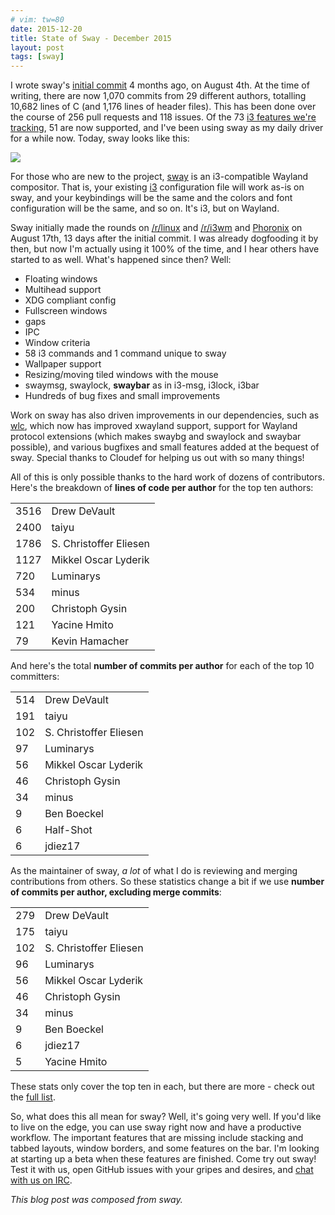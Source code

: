 ```yaml
---
# vim: tw=80
date: 2015-12-20
title: State of Sway - December 2015
layout: post
tags: [sway]
---
```


I wrote sway's [initial commit](https://github.com/SirCmpwn/sway/commit/6a33e1e3cddac31b762e4376e29c03ccf8f92107)
4 months ago, on August 4th. At the time of writing, there are now 1,070 commits
from 29 different authors, totalling 10,682 lines of C (and 1,176 lines of
header files). This has been done over the course of 256 pull requests and 118
issues. Of the 73 [i3 features we're
tracking](https://github.com/SirCmpwn/sway/issues/2), 51 are now supported, and
I've been using sway as my daily driver for a while now. Today, sway looks like
this:

[![](https://sr.ht/NCx_.png)](https://sr.ht/NCx_.png)

For those who are new to the project, [sway](https://github.com/SirCmpwn/sway)
is an i3-compatible Wayland compositor. That is, your existing
[i3](http://i3wm.org/) configuration file will work as-is on sway, and your
keybindings will be the same and the colors and font configuration will be the
same, and so on. It's i3, but on Wayland.

Sway initially made the rounds on [/r/linux](https://redd.it/3he5hn) and
[/r/i3wm](https://redd.it/3he48j) and
[Phoronix](https://www.phoronix.com/scan.php?page=news_item&px=Wayland-i3-Sway-Tiling)
on August 17th, 13 days after the initial commit. I was already dogfooding it by
then, but now I'm actually using it 100% of the time, and I hear others have
started to as well. What's happened since then? Well:

* Floating windows
* Multihead support
* XDG compliant config
* Fullscreen windows
* gaps
* IPC
* Window criteria
* 58 i3 commands and 1 command unique to sway
* Wallpaper support
* Resizing/moving tiled windows with the mouse
* swaymsg, swaylock, **swaybar** as in i3-msg, i3lock, i3bar
* Hundreds of bug fixes and small improvements

Work on sway has also driven improvements in our dependencies, such as
[wlc](https://github.com/Cloudef/wlc), which now has improved xwayland support,
support for Wayland protocol extensions (which makes swaybg and swaylock and
swaybar possible), and various bugfixes and small features added at the bequest
of sway. Special thanks to Cloudef for helping us out with so many things!

All of this is only possible thanks to the hard work of dozens of contributors.
Here's the breakdown of **lines of code per author** for the top ten authors:

<table class="table">
    <tbody>
        <tr><td>3516</td><td>Drew DeVault</td></tr>
        <tr><td>2400</td><td>taiyu</td></tr>
        <tr><td>1786</td><td>S. Christoffer Eliesen</td></tr>
        <tr><td>1127</td><td>Mikkel Oscar Lyderik</td></tr>
        <tr><td>720</td><td>Luminarys</td></tr>
        <tr><td>534</td><td>minus</td></tr>
        <tr><td>200</td><td>Christoph Gysin</td></tr>
        <tr><td>121</td><td>Yacine Hmito</td></tr>
        <tr><td>79</td><td>Kevin Hamacher</td></tr>
    </tbody>
</table>

And here's the total **number of commits per author** for each of the top 10
committers:

<table class="table">
    <tbody>
        <tr><td>514</td><td> Drew DeVault</td></tr>
        <tr><td>191</td><td> taiyu</td></tr>
        <tr><td>102</td><td> S. Christoffer Eliesen</td></tr>
        <tr><td>97</td><td> Luminarys</td></tr>
        <tr><td>56</td><td> Mikkel Oscar Lyderik</td></tr>
        <tr><td>46</td><td> Christoph Gysin</td></tr>
        <tr><td>34</td><td> minus</td></tr>
        <tr><td>9</td><td> Ben Boeckel</td></tr>
        <tr><td>6</td><td> Half-Shot</td></tr>
        <tr><td>6</td><td> jdiez17</td></tr>
    </tbody>
</table>

As the maintainer of sway, *a lot* of what I do is reviewing and merging
contributions from others. So these statistics change a bit if we use **number
of commits per author, excluding merge commits**:

<table class="table">
    <tbody>
        <tr><td>279</td><td> Drew DeVault</td></tr>
        <tr><td>175</td><td> taiyu</td></tr>
        <tr><td>102</td><td> S. Christoffer Eliesen</td></tr>
        <tr><td>96</td><td> Luminarys</td></tr>
        <tr><td>56</td><td> Mikkel Oscar Lyderik</td></tr>
        <tr><td>46</td><td> Christoph Gysin</td></tr>
        <tr><td>34</td><td> minus</td></tr>
        <tr><td>9</td><td> Ben Boeckel</td></tr>
        <tr><td>6</td><td> jdiez17</td></tr>
        <tr><td>5</td><td> Yacine Hmito</td></tr>
    </tbody>
</table>

These stats only cover the top ten in each, but there are more - check out the
[full list](https://github.com/SirCmpwn/sway/graphs/contributors).

So, what does this all mean for sway? Well, it's going very well. If you'd like
to live on the edge, you can use sway right now and have a productive workflow.
The important features that are missing include stacking and tabbed layouts, 
window borders, and some features on the bar. I'm looking at starting up a beta
when these features are finished. Come try out sway! Test it with us, open
GitHub issues with your gripes and desires, and [chat
with us on IRC](http://webchat.freenode.net/?channels=sway&uio=d4).

*This blog post was composed from sway.*
